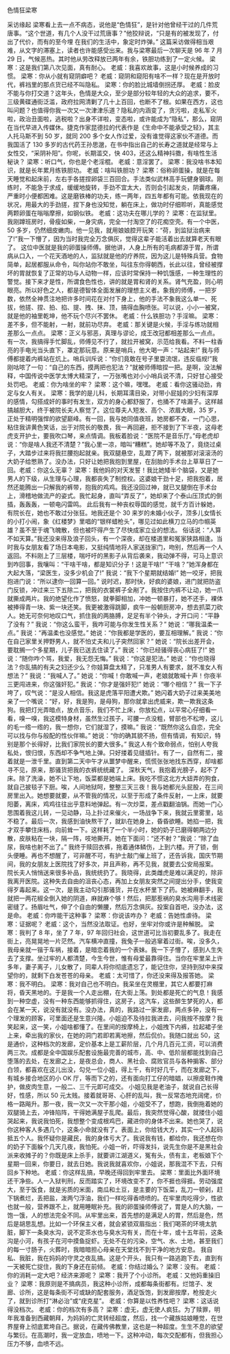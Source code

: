 ﻿色情狂梁寒 

采访缘起
   梁寒看上去一点不病态，说他是“色情狂”，是针对他曾经干过的几件荒唐事。“这个世道，有几个人没干过荒唐事？”他狡辩说，“只是有的被发现了，付出了代价，而有的至今埋 在我们的生活中，象定时炸弹。”
   这篇采访做得相当艰难，从文字的滞塞上，读者也许能感受出来。我与梁寒最后一次聊天是 96 年 7 月 29 日，气候恶热。其时他从劳改释放已两年有余，铁胆功练到了一定火候。
   梁寒：这是我们第八次见面，真有耐心。
   老威：我喜欢故事，这是小时候养成的习惯。
   梁寒：你从小就有窥阴癖吧？
   老威：窥阴和窥阳有啥不一样？现在是开放时代，裤裆里的那点货已经不叫隐私。
   梁寒：你的脸比城墙倒拐还厚。
   老威：脸皮不能与你打交道？这年头，色情是大众，至少是部分较年轻的大众的追求，要不，三级黄碟通街泛滥，政府拉网清剿了几十上百回，也断不了根。如果在西方，这也叫问题？也值得你我一次又一次津津乐道？隐私的内涵变了，贪污啦，走私军火啦，政治丑面啦，逃税啦？出身不详啦，变态啦，或许能成为“隐私”，那么，窥阴在当代早进入传媒休。捷克作家昆德拉的代表作是《生命中不能承受之轻》，其主人托马斯不到 50 岁，就同 200 多个女人作过爱，没有谁觉得这家伙不道德。而我国活了 130 多岁的古代药王孙思邈，在书中指出自己的长寿之道就是经常与上女性交，“采阴补阳”。你呢，长期滥交，快 403，还这么精神抖擞，有啥性生活秘诀？
   梁寒：听口气，你也是个老淫棍。
   老威：意淫罢了。
   梁寒：我没啥书本知识，就是长年累月练铁胆功。
   老威：啥叫铁胆功？
   梁寒：俗称卵蛋操，就是在每天睡觉和起床前，左右手各搓捏卵袋三百回合。手法类似武林高手玩健身钢球。刚练时，不能急于求成，缓缓地旋转，手劲不宜太大，否则会引起发炎，阴囊疼痛，严重时小便都困难。这是磨铁棒的功夫，练一两年，四五年都有可能。依我现在的状况，用最大的手劲搓，捏下身也没知觉，躺在床上，做功时仔细聆听，真能感觉两颗卵蛋在嗡嗡摩擦，如钢似铁。
   老威：这功夫在哪儿学的？
   梁寒：在监狱里。我刚蹲班房时，骨瘦如柴，一身灾病，完全一付淘空了的花痴空壳。有一个中医，50 多岁，仍然细皮嫩肉。他一见我，就用娘娘腔开玩笑：“荷，到监狱治病来了!”我一下懵了，因为当时我完全万念俱灰，觉得这辈子能活着出去就算老天有眼了。
   这位中医就是我的卵蛋操师傅。据他讲，人身上所有的毛病都源于胃，所谓病从口入，一个花天酒地的人，监狱就是他的疗养院，因为这儿是特殊兵营。食物简单，起居都服从命令，叫你站你不敢坐，叫往东你得朝西，长此以往，曾经被撑坏的胃就恢复了正常的功与人动物一样，应该时常保持一种饥饿感，一种生理性的警觉。接下来才是性，所谓食色性也，讲的就是胃和肾的关系。肾气充盈，则心明眼亮。所以好色之人，都是德智体全面发展的理想主义者。象我的师傅，一把岁数，依然全神贯注地把许多时间花在对付下身上，他的手法不象我这么单一、死拔，他搓、捏、拍、掐、提、拽、抹、顶，搞得血胸喷张。可以说，小小一被窝，就是他的袖里乾坤，他不玩个尽兴不罢休。
   老威：什么铁胆功？手淫嘛。
   梁寒：差不多，但不能射，一射，就前功尽弃。
   老威：那关键是火候，手淫与练功就相差那么一点点。
   梁寒：正义与邪恶，真理与谬论，成王改冠都相差那么一点点。有一次，我搞得手忙脚乱，师傅见不行了，就拉开被窝，示范给我看。不料一柱香亮的手电光当头直下，罩定那玩意。原来是哨兵，他大喝一声：“站起来!”
   我与师傅都提着内裤站在炕上。哨兵训斥说：“你们竟敢在号子里耍流氓，违反临规!”我刚咕哝了一句：“自己的东西，摸两把也犯法？”就被师傅暗捏一把。是啊，没法解释，中国传说中医学太博大精深了，一万张嘴也对小小哨兵说不清，只好甘心接受处罚吧。
   老威：你为啥坐的牢？
   梁寒：这个嘛，嘿嘿。
   老威：看你这骚动劲，肯定与女人有关。
   梁寒：我学的是儿科，长期耳濡目染，对带小屁娃的少妇有深厚的感情，勾搭成奸的事时有发生，双方的身心都舒服了，也捅不了啥漏子。这样越搞越胆大，终于被院长夫人察觉了。这位尊夫人短发、高个、浓眉大眼，35 岁，正处于精明强悍的欲望巅峰。有一回，我与她同值夜班，她房都不查，一门心思，粘住我讲黄色笑话，出于对院长的敬畏，我一再回避，拒不接到了下半夜，这母老虎支开护士，要我吹口琴，来点情调。我板着脸说：“医院不是音乐厅。”母老虎却说：“你是啥人我还不清楚？”我心里一凉，暗叫“糟糕”。她却等不及了，竟绕过桌子，大踏步过来将我拦腰抱起就亲。我双腿悬空，乱蹬了两下，就被那对滚滚汤的大奶子给憋熟了。没办法，只好让她把我抱到里屋，在刮胎的手术台上草草日了一回。老威：你这么无辜？
   梁寒：我他妈的对天发誓！我比她矮半个脑袋，又是她男人的下级，从生理与心理，我都丧失了制控权。这婆娘干劲十足，把我抱着，居然还能腾出一只解我的裤带，抱我的鸡鸡。我还没回过神，就已叉腿倒在手术台上，滑稽地做流产的姿式。我忙起身，直叫“弄反了”，她却来了个泰山压顶式的倒插，轰轰轰，一顿电闪雷鸣。
   此后我有一种丧权辱国的感觉，就千方百计躲她，有院长在，她也不敢过分张狂。地我还是个 30 来岁的未婚小伙子，顶多儿女情长的小打小闹，象《红楼梦》里唱的“银样蜡枪头”，哪见过如此横刀立马的巾帼英雄？虽不至于魂飞魄散，但也被吓得产生了尽快成家立业的想法。
   俗话说：“人算不如天算。”我还没来得及浪子回头，有一个深夜，却在楼道里和冤家狭路相逢。当时我与女朋友看了场日本电影，又挺纯情地将人家送拢家门，吻别，然后再一个人返回。不料刚上了三层楼，喘吁吁的黑影子从背后袭来，我动弹不得，可马上意识到咋回事，我嚷叫：“干啥干啥，都是知识分子！这是干啥!”
   “干啥？”她浑身都在大起大落，“梁医生，没多少机会了!”
   我说：“我下个星期就结婚!”
   她一咬牙，把我抱进门说：“所以逮你一回算一回。”
   说时迟，那时快，好疯的婆娘，进门就把防盗门反锁，冲过来三下五除二，把我的衣裳裤子全剐了。我按住内裤不让动，她一爪就撕成两片。我的绝望化作了愤怒，就拳脚相加，冲她一顿暴打，她不还手，裸体被捧得青一块、紫一块还笑。我更被激得跳脚，疯牛一般朝厨房冲，想去抓菜刀砍人。她无可奈何地叹口气，抓住我的两胳膊，足足有半个钟头，才开口问：“平静了没有？”
   我说：“你这么蛮干，我咋可能与你发生性关系？”
   她说：“哪我温柔一点。”
   我说：“再温柔也没感觉。”
   她说：“你我都是学医的，要互相理解。”
   我说：“你在自己家里关押野男人，就不怕丈夫和儿子突然回家？”
   她说：“院长出差开会，要耽搁一个多星期，儿子我已送去住读了。”
   我说：“你已经骚得丧心病狂了!”
   她说：“随你咋个骂，我爱，我无怨无悔。”
   我说：“你这是犯法。”
   她说：“你也晓得法？你乱搞的有夫之妇还少么？你娃算盘太精了，只准男人有要求，就不准女人有想法？”
   我说：“我喊人了。”
   她说：“你喊！你敢喊一声，老娘就敢喊十声！你夜半三更闯进来，你这强奸犯。”
   我说：“你才是强奸犯!”
   她说：“哪个相信？”
   我一下子垮了，叹气说：“是没人相信。我这是虎落平阳遭犬欺。”
   她闪着大奶子过来美美地亲了一个嘴说：“好，好，我是狗，是母狗，那你就拿出虎威来，欺一欺我这条狗。我把灯光弄暗点，放点音乐，我们不忙上床，你放松点，以平常心仔细看一看，嗅一嗅，我这模特身材，虽然生过孩子，可腰一点没粗，臂部也不松垮，这儿的毛一绺一绺的，我一想你，它们就湿了，摸嘛。”
   我说：“既然你这么自恋，完全可以找与你与般配的性伙伴嘛。”
   她说：“你的确其貌不扬，但有情调，有知识，特别是那个长得好，比我们家院长的要大很多。”
   我这人有个致命弱点，怕别人夸我私处，恨归恨，东西却不争气地上弹。只好搂着见缝插针。有了一，自然有二，接着就是一泄千里。直到第二天中午才从噩梦中醒来，慌慌张张地找东西穿，却啥都寻不见，原来，那骚货把我的衣裤统统藏了。
   深秋天气，我抱着光膀子，起不了床。除了洗澡，她不让下地，饭菜都是她端上床。我吃不惯这北方大妞弄的狗食，就自己披毯子下厨。唉，人间地狱呵，整整三天三夜！我与她都光头屁股，在三间房里出入。她想要就要，从不管我的情况，以至于形成了条件反射，一上床，就要阳萎，离床，鸡鸡往往出乎意料地弹起。有一次炒菜，差点戳翻油锅。而她一门心思围着我这儿转，一见动静，马上扑过来催火，一场战争下来，我就云里雾里，站不稳了。最后一次，我感到油快熬干了，就趴在她身上，昏昏欲睡。她掐一把，我才双手攀住床档，向前耸一下。这样耗了一个半小时，她的奶子已磨得朝两边分散，皮肤粘在一块，隔一阵，吱地撕开。她在下面问：“还不射？”我说：“除了血尿，我啥也射不出了。”
   我终于赎回衣裤，拖着通体鳞伤，上到六楼。开了锁，倒头便睡。再也不想醒了，可非醒不可，有护士敲门催上班了，还告诉我，国庆节期间，我的女朋友上医院找了好多次，并且声称，再不见我，就要去公安局报案。
   院长夫人悄悄送来很多补品，我统统扔了。我晓得，此类雌虎是难以满足的，除非我离开医院。这种失去自由的沮丧心态，再加上女朋友突然之间提出分手，使我变得歹毒起来。这一次，是我主动勾引那骚货，并在水杯里下了药。她被麻翻手，我就把一两花椒全倒入她的阴道，麻就麻个够！然后，把那惹祸的臭水沟用手术线密密缝了。扬眉吐气，伸了个自由的懒腰，然后万念俱灰。投案自首吧，没办法，这是命。
   老威：你咋能干这种事？
   梁寒：你说该咋办？
   老威：告她性虐待。
   梁寒：证据呢？
   老威：这个，当然没法取证。也好，坐牢对你或许是种解脱。
   梁寒：我判了 8 年，坐了 7 年，97 年回归社会，这世道可比当初要乱多了。我走在街上，亮晃晃地一片茫然。汽车横冲直撞，我兔子一般逃窜着过街。唉，没多久，我母亲就一锴于车祸，接着，是暗恋着我的一个表妹。我一下子懵了，感到人生失去了支撑。坐过牢的人都清楚，今生今世，惟有母爱最靠得住。当你在牢里呆上许多年，妻子离子，儿女散了，同辈人将你彻底遗忘了，能记住你，坚持到狱中来探望你的，就剩下白发苍苍的母亲。
   老威：太可惜了，你还没来得及报答她。
   梁寒：我不明白。
   梁寒：我对自己也不明白。我呆坐在灵棚里，其它人都要打麻将，昏天黑地的。于是我一个人走出棚，在大街上荡。到处都是死亡的气息！我感到一种空虚，没有一种东西能够抓得住，这房子，这汽车，这些醉生梦死的人，都会在某一天，说没有就没有。没办法，真的，我路过一家发廊，两点多钟，没有一个理发的顾客，可里面还是生意兴隆。小姐迫不及待拉我进去，问我按不按摩？我笑起来，这一笑，小姐啥都懂了。在里间的按摩椅上，小姐拽下内裤，拉起裙子坐上来，牵出我的家伙，在她的洞门若即若离地擦，然后侃价。我随口就出 50，这是通价，这种档次的发廊，定价基本上是工薪阶层，几个月几百元工资，可以消费两三次。成都是全中国娱乐配套设施最完善的城市，高、中、低阶层都能找到自己堕落的去处，在发廊之上，是夜总会，商人、黑社会、腐败官员与各种掮客、部分白领，都喜欢在这儿出没，勾兑一位小姐，得上千，有时好几千，而在发廊之下，有城乡接合地区的小 OK 厅，等而下之的，还有面向打工仔的暗娼，以擦皮鞋作掩护，做皮肉生意，一般二、三千元即可成交。
   小姐见我是老油子，就说自己长得好，性感，所以 50 元太贱。接着就哥哥、心肝的乱叫，我一反常态地充阔佬，价格一路飚升。那一夜，我一次又一次干那小姐，小姐受不了，想跑，我倒拖着她的双腿骑上去，冲锋陷阵，干得她满屋子乱爬。最后，我突然觉得心酸，就搂住小姐哭起来，我说我怕死，我想整个变成根鸡巴，藏进你的身体不出来。她也哭了，说你这种客人多遇几个，这条小命就没有了。表面上，你给钱大方，其实一个人起码抵五个人。我怀疑你是藏民，我的身体亏大了。我说我有钱，都给你，我还想在你的奶子下面躲个几天几夜，我怕死。小姐一听，吓得发抖，说先生你是不是黑社会派来收摊子的？你既是床上杀手，就要讲江湖道义，冤有头，债有主，老板娘下个星期一回来，你要日，就去日她。我说我就喜欢你，小姐说，那我混不下去，只有回乡下种地。
   老威：你这样乱搞，早晚还得回到牢里去。
   梁寒：里面比外面环境还干净些。人一入狱判刑，反而踏实了，环境改变不了，你不捱也得捱。劳动强度大，至于饭食，就是劣质的米面，南瓜和土豆，是主要的下饭菜，乱刀一顿剁，赶下锅煮烂，丢把盐，泼两勺浮油，我们一样吃得香喷喷的。在牢里肉吃得少，性欲也就一般，营养跟不上，就用睡眠补充。我的卵蛋操师傅说了，胃是人的大脑，一饱一饿，人的想法完全不同。从牢里出来，首先想的是满足人的胃，然后是色，然后是胡思乱想。比如一个环保主义者，就会紧锁双眉指出：我们喝茶的环境太肮脏，脚下一条臭水沟，说不定茶水也与臭水沟有关，而在十年，或十五年前，这条沟是小河，有孩子在河中摸鱼捉虾。无处不在的污染，空气、水、土地，甚至我们的每一寸肠子，火葬时，我暗暗担心母亲在天堂找不到干净的地方安息。
   我自私、我脏，我在妈妈的守灵之夜乱搞。这是个开头，我只有一路逃跑下去，直到有一天被死亡捉住，我的下身还在前倾。
   老威：你结过婚么？
   梁寒：没有。
   老威：你的消耗一定大吧？经济来源呢？
   梁寒：我开了个小诊所。
   老威：又他妈重操旧业？
   梁寒：我原则是不搞病员，我这种小诊所，成都每条街都有。烂馆子、发廊、诊所，这是每条街不可或缺的配套服务，酒足饭饱，到发廊按摩，枪按走火了，就到诊所打“淋必治”或“疣克星”。
   老威：你算是以性养性吧？
   梁寒：这话说得没档次。
   老威：你的档次有多高？
   梁寒：虚无，虚无使人疯狂。为了赎罪，明年我准备到西藏朝拜，为妈妈的亡灵转经超度，然后，找一个藏族姑娘睡觉，在世界屋脊上彻底累垮自己。据说，在藏传佛教里，这也是一种超度。生生不息的欲望与繁衍。在高潮时，我一定放血，喷地一下。这种冲动，每次交配都有，但我担心压力不够，血喷不远。
